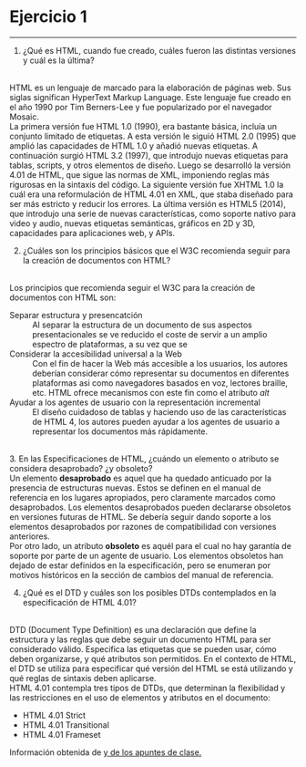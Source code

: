 # Ejercicio 1
---
1. ¿Qué es HTML, cuando fue creado, cuáles fueron las distintas versiones y cuál es la última?
<br>
HTML es un lenguaje de marcado para la elaboración de páginas web. Sus siglas significan HyperText Markup Language.
Este lenguaje fue creado en el año 1990 por Tim Berners-Lee y fue popularizado por el navegador Mosaic.
<br>
La primera versión fue HTML 1.0 (1990), era bastante básica, incluía un conjunto limitado de etiquetas. A esta versión le siguió HTML 2.0 (1995) que amplió las capacidades de HTML 1.0 y añadió nuevas etiquetas. A continuación surgió HTML 3.2 (1997), que introdujo nuevas etiquetas para tablas, scripts, y otros elementos de diseño. Luego se desarrolló la versión 4.01 de HTML, que sigue las normas de XML, imponiendo reglas más rigurosas en la sintaxis del código. La siguiente versión fue XHTML 1.0 la cuál era una reformulación de HTML 4.01 en XML, que staba diseñado para ser más estricto y reducir los errores. La última versión es HTML5 (2014), que introdujo una serie de nuevas características, como soporte nativo para video y audio, nuevas etiquetas semánticas, gráficos en 2D y 3D, capacidades para aplicaciones web, y APIs.


2. ¿Cuáles son los principios básicos que el W3C recomienda seguir para la creación de documentos con HTML?
<br>
Los principios que recomienda seguir el W3C para la creación de documentos con HTML son:
<br>
<dl>
    <dt>Separar estructura y presencatción</dt>
    <dd>Al separar la estructura de un documento de sus aspectos presentacionales se ve reducido el coste de servir a un amplio espectro de plataformas, a su vez que se</dd>
    <dt>Considerar la accesibilidad universal a la Web</dt>
    <dd>Con el fin de hacer la Web más accesible a los usuarios, los autores deberían considerar cómo representar su documentos en diferentes plataformas asi como navegadores basados en voz, lectores braille, etc. HTML ofrece mecanismos con este fin como el atributo <i>alt</i></dd>
    <dt>Ayudar a los agentes de usuario con la representación incremental</dt>
    <dd>El diseño cuidadoso de tablas y haciendo uso de las características de HTML 4, los autores pueden ayudar a los agentes de usuario a representar los documentos más rápidamente.</dd>
</dl>
<br>
3. En las Especificaciones de HTML, ¿cuándo un elemento o atributo se considera desaprobado? ¿y obsoleto?
<br>
Un elemento <b>desaprobado</b> es aquel que ha quedado anticuado por la presencia de estructuras nuevas. Estos se definen en el manual de referencia en los lugares apropiados, pero claramente marcados como desaprobados. Los elementos desaprobados pueden declararse obsoletos en versiones futuras de HTML. Se debería seguir dando soporte a los elementos desaprobados por razones de compatibilidad con versiones anteriores.
<br>
Por otro lado, un atributo <b>obsoleto</b> es aquél para el cual no hay garantía de soporte por parte de un agente de usuario. Los elementos obsoletos han dejado de estar definidos en la especificación, pero se enumeran por motivos históricos en la sección de cambios del manual de referencia.

4. ¿Qué es el DTD y cuáles son los posibles DTDs contemplados en la especificación de HTML 4.01?
<br>
DTD (Document Type Definition) es una declaración que define la estructura y las reglas que debe seguir un documento HTML para ser considerado válido. Especifica las etiquetas que se pueden usar, cómo deben organizarse, y qué atributos son permitidos. En el contexto de HTML, el DTD se utiliza para especificar qué versión del HTML se está utilizando y qué reglas de sintaxis deben aplicarse.
<br>
HTML 4.01 contempla tres tipos de DTDs, que determinan la flexibilidad y las restricciones en el uso de elementos y atributos en el documento:

- HTML 4.01 Strict
- HTML 4.01 Transitional
- HTML 4.01 Frameset

Información obtenida de <a href="http://html.conclase.net/w3c/html401-es/intro/intro.html#h-2.4"> y de los apuntes de clase.
